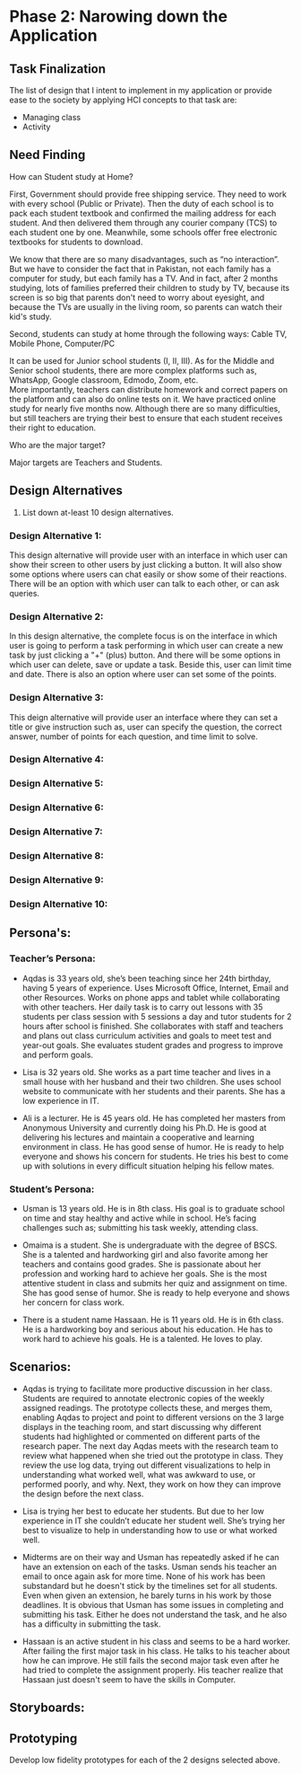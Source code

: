 # Phase 2: Narowing down the Application

## Task Finalization

The list of design that I intent to implement in my application or provide ease to the society by applying HCI concepts to that task are:
- Managing class
- Activity


## Need Finding

How can Student study at Home? 

First, Government should provide free shipping service. They need to work with every school (Public or Private). Then the duty of each school is to pack each student textbook and confirmed the mailing address for each student. And then delivered them through any courier company (TCS) to each student one by one. Meanwhile, some schools offer free electronic textbooks for students to download. 

We know that there are so many disadvantages, such as “no interaction”. But we have to consider the fact that in Pakistan, not each family has a computer for study, but each family has a TV. And in fact, after 2 months studying, lots of families preferred their children to study by TV, because its screen is so big that parents don't need to worry about eyesight, and because the TVs are usually in the living room, so parents can watch their kid's study. 

Second, students can study at home through the following ways: 
Cable TV, Mobile Phone, Computer/PC 

It can be used for Junior school students (I, II, III).  As for the Middle and Senior school students, there are more complex platforms such as, WhatsApp, Google classroom, Edmodo, Zoom, etc.  
More importantly, teachers can distribute homework and correct papers on the platform and can also do online tests on it. 
We have practiced online study for nearly five months now. Although there are so many difficulties, but still teachers are trying their best to ensure that each student receives their right to education. 


Who are the major target? 

Major targets are Teachers and Students. 


## Design Alternatives

1) List down at-least 10 design alternatives.
### Design Alternative 1:
This design alternative will provide user with an interface in which user can show their screen to other users by just clicking a button. It will also show some options where users can chat easily or show some of their reactions. There will be an option with which user can talk to each other, or can ask queries.


### Design Alternative 2:
In this design alternative, the complete focus is on the interface in which user is going to perform a task performing in which user can create a new task by just clicking a "+" (plus) button. And there will be some options in which user can delete, save or update a task. Beside this, user can limit time and date. There is also an option where user can set some of the points.

### Design Alternative 3:
This deign alternative will provide user an interface where they can set a title or give instruction such as, user can specify the question, the correct answer, number of points for each question, and time limit to solve.

### Design Alternative 4:


### Design Alternative 5:


### Design Alternative 6:


### Design Alternative 7:


### Design Alternative 8:


### Design Alternative 9:


### Design Alternative 10:



## Persona's: 

### Teacher’s Persona: 

- Aqdas is 33 years old, she’s been teaching since her 24th birthday, having 5 years of experience. Uses Microsoft Office, Internet, Email and other Resources. Works on phone apps and tablet while collaborating with other teachers. Her daily task is to carry out lessons with 35 students per class session with 5 sessions a day and tutor students for 2 hours after school is finished. She collaborates with staff and teachers and plans out class curriculum activities and goals to meet test and year-out goals. She evaluates student grades and progress to improve and perform goals. 

 

- Lisa is 32 years old. She works as a part time teacher and lives in a small house with her husband and their two children. She uses school website to communicate with her students and their parents.  She has a low experience in IT.  

 

- Ali is a lecturer. He is 45 years old. He has completed her masters from Anonymous University and currently doing his Ph.D. He is good at delivering his lectures and maintain a cooperative and learning environment in class. He has good sense of humor. He is ready to help everyone and shows his concern for students. He tries his best to come up with solutions in every difficult situation helping his fellow mates. 

 

 

### Student’s Persona: 

- Usman is 13 years old. He is in 8th class. His goal is to graduate school on time and stay healthy and active while in school. He’s facing challenges such as; submitting his task weekly, attending class. 

 

- Omaima is a student. She is undergraduate with the degree of BSCS. She is a talented and hardworking girl and also favorite among her teachers and contains good grades. She is passionate about her profession and working hard to achieve her goals. She is the most attentive student in class and submits her quiz and assignment on time. She has good sense of humor. She is ready to help everyone and shows her concern for class work. 

 

- There is a student name Hassaan. He is 11 years old. He is in 6th class. He is a hardworking boy and serious about his education. He has to work hard to achieve his goals. He is a talented. He loves to play. 


## Scenarios:

- Aqdas is trying to facilitate more productive discussion in her class. Students are required to annotate electronic copies of the weekly assigned readings. The prototype collects these, and merges them, enabling Aqdas to project and point to different versions on the 3 large displays in the teaching room, and start discussing why different students had highlighted or commented on different parts of the research paper. The next day Aqdas meets with the research team to review what happened when she tried out the prototype in class. They review the use log data, trying out different visualizations to help in understanding what worked well, what was awkward to use, or performed poorly, and why. Next, they work on how they can improve the design before the next class. 

- Lisa is trying her best to educate her students. But due to her low experience in IT she couldn’t educate her student well. She’s trying her best to visualize to help in understanding how to use or what worked well. 

- Midterms are on their way and Usman has repeatedly asked if he can have an extension on each of the tasks. Usman sends his teacher an email to once again ask for more time. None of his work has been substandard but he doesn't stick by the timelines set for all students. Even when given an extension, he barely turns in his work by those deadlines. It is obvious that Usman has some issues in completing and submitting his task. Either he does not understand the task, and he also has a difficulty in submitting the task. 

- Hassaan is an active student in his class and seems to be a hard worker. After failing the first major task in his class. He talks to his teacher about how he can improve. He still fails the second major task even after he had tried to complete the assignment properly. His teacher realize that Hassaan just doesn't seem to have the skills in Computer. 


## Storyboards:

## Prototyping
Develop low fidelity prototypes for each of the 2 designs selected above. 




